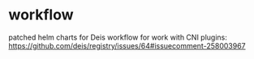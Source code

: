 # workflow
patched helm charts for Deis workflow for work with CNI plugins: https://github.com/deis/registry/issues/64#issuecomment-258003967
